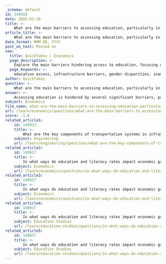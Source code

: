 ```yaml
---
_schema: default
id: 149918
date: 2025-01-10
title: >-
    What are the main barriers to accessing education, particularly in terms of infrastructure and gender disparities?
article_title: >-
    What are the main barriers to accessing education, particularly in terms of infrastructure and gender disparities?
date_format: MMM DD, YYYY
post_on_text: Posted on
seo:
  title: QuickTakes | Economics
  page_description: >-
    Explore the main barriers hindering access to education, focusing on infrastructure issues and gender disparities that affect students' learning opportunities and outcomes.
  page_keywords: >-
    education access, infrastructure barriers, gender disparities, inadequate facilities, limited resources, qualified educators, cultural norms, gender roles, safety concerns, social challenges, emotional challenges, systemic inequities, policy interventions, community support, equitable education
author: QuickTakes
question: >-
    What are the main barriers to accessing education, particularly in terms of infrastructure and gender disparities?
answer: >-
    Accessing education is hindered by several significant barriers, particularly in terms of infrastructure and gender disparities. Here are the main challenges:\n\n### Infrastructure Barriers\n\n1. **Inadequate Facilities**: Many schools, especially in low-socioeconomic status (SES) areas, are housed in deteriorating buildings with insufficient facilities. Poor physical environments can negatively impact students' ability to learn effectively, leading to higher dropout rates. Schools may lack basic amenities such as clean water, electricity, and adequate classroom space, which are essential for a conducive learning environment.\n\n2. **Limited Resources**: Schools in low-SES neighborhoods often suffer from inadequate funding, resulting in fewer educational resources such as textbooks, technology, and extracurricular programs. This lack of resources can hinder the quality of education that students receive, leading to lower academic achievement compared to their peers in higher SES areas.\n\n3. **Qualified Educators**: There is frequently a shortage of qualified and experienced teachers in schools serving lower-income communities. This can result in larger class sizes and less individualized attention for students, negatively impacting their learning experiences and outcomes.\n\n### Gender Disparities\n\n1. **Cultural Norms and Gender Roles**: Gender norms and societal expectations can significantly affect girls' access to education. In many cultures, traditional beliefs prioritize boys' education over girls', leading to lower enrollment rates for girls. Parents may choose to invest in boys' education, believing it will yield better economic returns.\n\n2. **Safety and Security Concerns**: Girls often face safety concerns when traveling to and from school, including the risk of violence or harassment. This can deter families from sending their daughters to school, particularly in areas where such incidents are prevalent.\n\n3. **Social and Emotional Challenges**: Girls from lower-income families may face additional social and emotional challenges, such as food insecurity and unstable housing, which can create barriers to learning. These challenges can be compounded by gender-specific issues, such as early marriage or domestic responsibilities, which may limit their educational opportunities.\n\n4. **Systemic Inequities**: Systemic barriers, including racial and ethnic discrimination, can further exacerbate educational disparities for girls. For instance, girls from marginalized communities may face compounded disadvantages that limit their access to quality education.\n\n### Conclusion\n\nAddressing these barriers requires comprehensive policy interventions and community support to ensure equitable access to quality education for all students, regardless of gender or socioeconomic status. Strategies may include improving school infrastructure, increasing funding for low-SES schools, providing targeted support for girls, and challenging harmful gender norms that restrict educational opportunities.
subject: Economics
file_name: what-are-the-main-barriers-to-accessing-education-particularly-in-terms-of-infrastructure-and-gender-disparities.md
url: /learn/economics/questions/what-are-the-main-barriers-to-accessing-education-particularly-in-terms-of-infrastructure-and-gender-disparities
score: -1.0
related_article1:
    id: 149923
    title: >-
        What are the key components of transportation systems in infrastructure development?
    subject: Engineering
    url: /learn/engineering/questions/what-are-the-key-components-of-transportation-systems-in-infrastructure-development
related_article2:
    id: 149917
    title: >-
        In what ways do education and literacy rates impact economic growth?
    subject: Economics
    url: /learn/economics/questions/in-what-ways-do-education-and-literacy-rates-impact-economic-growth
related_article3:
    id: 149917
    title: >-
        In what ways do education and literacy rates impact economic growth?
    subject: Economics
    url: /learn/economics/questions/in-what-ways-do-education-and-literacy-rates-impact-economic-growth
related_article4:
    id: 149917
    title: >-
        In what ways do education and literacy rates impact economic growth?
    subject: Education Studies
    url: /learn/education-studies/questions/in-what-ways-do-education-and-literacy-rates-impact-economic-growth
related_article5:
    id: 149917
    title: >-
        In what ways do education and literacy rates impact economic growth?
    subject: Education Studies
    url: /learn/education-studies/questions/in-what-ways-do-education-and-literacy-rates-impact-economic-growth
---
```


&nbsp;